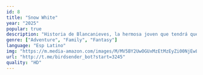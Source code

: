 ```yaml
---
id: 8
title: "Snow White"
year: "2025"
popular: true
description: "Historia de Blancanieves, la hermosa joven que tendrá que refugiarse de la reina, su madrastra; ya que esta, celosa por su belleza, planea asesinarla."
genre: ["Adventure", "Family", "Fantasy"]
language: "Esp Latino"
img: "https://m.media-amazon.com/images/M/MV5BY2UwOGUxMzEtMzEyZi00NjEwLTkxOTMtYTljOWEzYjYyMWNjXkEyXkFqcGc@._V1_SX300.jpg"
url: "http://t.me/birdsender_bot?start=3245"
quality: "HD"
---
```


